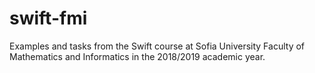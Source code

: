 # swift-fmi
Examples and tasks from the Swift course at Sofia University Faculty of Mathematics and Informatics in the 2018/2019 academic year.
